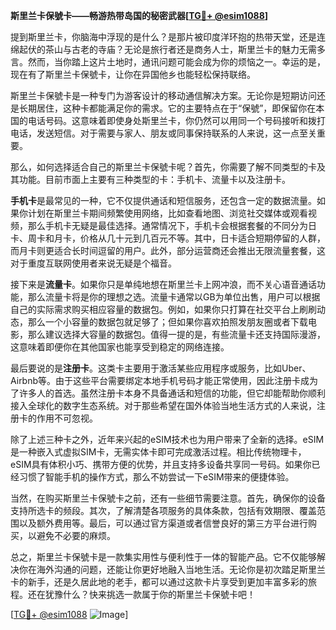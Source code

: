 **斯里兰卡保號卡——畅游热带岛国的秘密武器[[TG💪+ @esim1088](https://t.me/s/esim1088)]**

提到斯里兰卡，你脑海中浮现的是什么？是那片被印度洋环抱的热带天堂，还是连绵起伏的茶山与古老的寺庙？无论是旅行者还是商务人士，斯里兰卡的魅力无需多言。然而，当你踏上这片土地时，通讯问题可能会成为你的烦恼之一。幸运的是，现在有了斯里兰卡保號卡，让你在异国他乡也能轻松保持联络。

斯里兰卡保號卡是一种专门为游客设计的移动通信解决方案。无论你是短期访问还是长期居住，这种卡都能满足你的需求。它的主要特点在于“保號”，即保留你在本国的电话号码。这意味着即使身处斯里兰卡，你仍然可以用同一个号码接听和拨打电话，发送短信。对于需要与家人、朋友或同事保持联系的人来说，这一点至关重要。

那么，如何选择适合自己的斯里兰卡保號卡呢？首先，你需要了解不同类型的卡及其功能。目前市面上主要有三种类型的卡：手机卡、流量卡以及注册卡。

**手机卡**是最常见的一种，它不仅提供通话和短信服务，还包含一定的数据流量。如果你计划在斯里兰卡期间频繁使用网络，比如查看地图、浏览社交媒体或观看视频，那么手机卡无疑是最佳选择。通常情况下，手机卡会根据套餐的不同分为日卡、周卡和月卡，价格从几十元到几百元不等。其中，日卡适合短期停留的人群，而月卡则更适合长时间逗留的用户。此外，部分运营商还会推出无限流量套餐，这对于重度互联网使用者来说无疑是个福音。

接下来是**流量卡**。如果你只是单纯地想在斯里兰卡上网冲浪，而不关心语音通话功能，那么流量卡将是你的理想之选。流量卡通常以GB为单位出售，用户可以根据自己的实际需求购买相应容量的数据包。例如，如果你只打算在社交平台上刷刷动态，那么一个小容量的数据包就足够了；但如果你喜欢拍照发朋友圈或者下载电影，那么建议选择大容量的数据包。值得一提的是，有些流量卡还支持国际漫游，这意味着即便你在其他国家也能享受到稳定的网络连接。

最后要说的是**注册卡**。这类卡主要用于激活某些应用程序或服务，比如Uber、Airbnb等。由于这些平台需要绑定本地手机号码才能正常使用，因此注册卡成为了许多人的首选。虽然注册卡本身不具备通话和短信的功能，但它却能帮助你顺利接入全球化的数字生态系统。对于那些希望在国外体验当地生活方式的人来说，注册卡的作用不可忽视。

除了上述三种卡之外，近年来兴起的eSIM技术也为用户带来了全新的选择。eSIM是一种嵌入式虚拟SIM卡，无需实体卡即可完成激活过程。相比传统物理卡，eSIM具有体积小巧、携带方便的优势，并且支持多设备共享同一号码。如果你已经习惯了智能手机的操作方式，那么不妨尝试一下eSIM带来的便捷体验。

当然，在购买斯里兰卡保號卡之前，还有一些细节需要注意。首先，确保你的设备支持所选卡的频段。其次，了解清楚各项服务的具体条款，包括有效期限、覆盖范围以及额外费用等。最后，可以通过官方渠道或者信誉良好的第三方平台进行购买，以避免不必要的麻烦。

总之，斯里兰卡保號卡是一款集实用性与便利性于一体的智能产品。它不仅能够解决你在海外沟通的问题，还能让你更好地融入当地生活。无论你是初次踏足斯里兰卡的新手，还是久居此地的老手，都可以通过这款卡片享受到更加丰富多彩的旅程。还在犹豫什么？快来挑选一款属于你的斯里兰卡保號卡吧！

[[TG💪+ @esim1088](https://t.me/s/esim1088) ![Image](https://i.postimg.cc/4NQfJmqS/Snipaste-2025-05-13-00-14-12.png)]